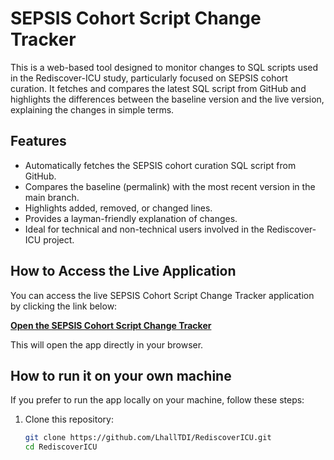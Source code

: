 # SEPSIS Cohort Script Change Tracker

This is a web-based tool designed to monitor changes to SQL scripts used in the Rediscover-ICU study, particularly focused on SEPSIS cohort curation. It fetches and compares the latest SQL script from GitHub and highlights the differences between the baseline version and the live version, explaining the changes in simple terms.

## Features
- Automatically fetches the SEPSIS cohort curation SQL script from GitHub.
- Compares the baseline (permalink) with the most recent version in the main branch.
- Highlights added, removed, or changed lines.
- Provides a layman-friendly explanation of changes.
- Ideal for technical and non-technical users involved in the Rediscover-ICU project.

## How to Access the Live Application

You can access the live SEPSIS Cohort Script Change Tracker application by clicking the link below:

[**Open the SEPSIS Cohort Script Change Tracker**](https://rediscover.streamlit.app/)

This will open the app directly in your browser.

## How to run it on your own machine

If you prefer to run the app locally on your machine, follow these steps:

1. Clone this repository:
   ```bash
   git clone https://github.com/LhallTDI/RediscoverICU.git
   cd RediscoverICU
